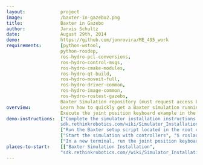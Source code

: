 ```yaml
---
layout:             project
image:              /baxter-in-gazebo2.png
title:              Baxter in Gazebo
author:             Jarvis Schultz
date:               August 29th, 2014
demo:               https://github.com/jonrovira/ME_495_work
requirements:       [python-wstool,
                    python-rosdep,
                    ros-hydro-pcl-conversions,
                    ros-hydro-control-msgs,
                    ros-hydro-cmake-modules,
                    ros-hydro-qt-build,
                    ros-hydro-moveit-full,
                    ros-hydro-driver-common,
                    ros-hydro-image-common,
                    ros-hydro-rostest-gazebo,
                    Baxter Simulation repository (must request access by emailing RSDK.support@rethinkrobotics.com]
overview:           Learn how to quickly get a Baxter simulation running in Gazebo.
                    Execute the joint position keyboard example in the simulation.
demo-instructions:  ["Complete the simulator installation instructions located at
                    sdk.rethinkrobotics.com/wiki/Simulator_Installation",
                    ["Run the Baxter setup script located in the root of your workspace with the simulation parameter", "$ ./baxter.sh sim"],
                    ["Start the simulation with controllers", "$ roslaunch baxter_gazebo baxter_world.launch"],
                    ["In a new terminal, run the joint position keyboard example", "$ rosrun baxter_examples joint_position_keyboard.py"]]
places-to-start:    [["Baxter Simulation Installation",
                    "sdk.rethinkrobotics.com//wiki/Simulator_Installation"]]
---
```



